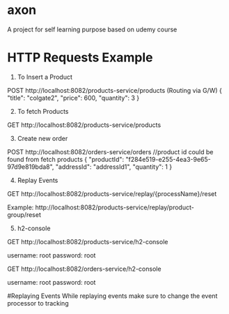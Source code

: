 # axon
A project for self learning purpose based on udemy course



# HTTP Requests Example
1) To Insert a Product

POST
http://localhost:8082/products-service/products (Routing via G/W)
{
    "title": "colgate2",
    "price": 600,
    "quantity": 3
}

2) To fetch Products

GET
http://localhost:8082/products-service/products

3) Create new order

POST
http://localhost:8082/orders-service/orders
//product id could be found from fetch products
{
    "productId": "f284e519-e255-4ea3-9e65-97d9e819bda8", 
    "addressId": "addressId1",
    "quantity": 1
}

4) Replay Events

GET
http://localhost:8082/products-service/replay/{processName}/reset

Example: http://localhost:8082/products-service/replay/product-group/reset


5) h2-console

GET
http://localhost:8082/products-service/h2-console

username: root
password: root

GET
http://localhost:8082/orders-service/h2-console

username: root
password: root



#Replaying Events
While replaying events make sure to change the event processor to tracking